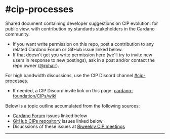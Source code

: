# #cip-processes

Shared document containing developer suggestions on CIP evolution: for public view, with contribution by standards stakeholders in the Cardano community.
* If you want write permission on this repo, post a contribution to any related Cardano Forum or GitHub issue linked below.
* If that doesn't get you write permission here (we'll try to invite new users in response to new postings), ask in a post and/or contact the repo owner ([@rphair](https://github.com/rphair)).

For high bandwidth discussions, use the CIP Discord channel [#cip-processes](https://discord.com/channels/971785110770831360/1375190972476035143).
* If needed, a CIP Discord invite link on this page: [cardano-foundation/CIPs/wiki](https://github.com/cardano-foundation/CIPs/wiki)

Below is a topic outline accumulated from the following sources:
* [Cardano Forum](https://forum.cardano.org) issues linked below
* [GitHub CIPs repository](https://github.com/cardano-foundation/CIPs) issues linked below
* Disucssions of these issues at [Biweekly CIP meetings](https://hackmd.io/@cip-editors)

---
